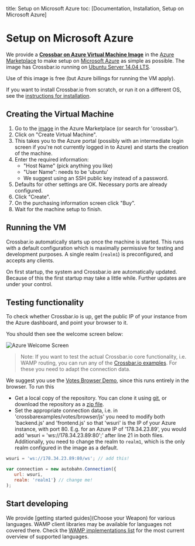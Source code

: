 title: Setup on Microsoft Azure
toc: [Documentation, Installation, Setup on Microsoft Azure]

# Setup on Microsoft Azure

We provide a [**Crossbar on Azure Virtual Machine Image**](http://azure.microsoft.com/en-us/marketplace/partners/tavendo/crossbar-on-azure-ubuntu1404-free/) in the  [Azure Marketplace](http://azure.microsoft.com/en-us/marketplace/) to make setup on [Microsoft Azure](http://azure.microsoft.com/) as simple as possible. The image has Crossbar.io running on [Ubuntu Server 14.04 LTS](https://insights.ubuntu.com/2014/04/17/whats-new-in-ubuntu-server-14-04-lts/).

Use of this image is free (but Azure billings for running the VM apply).

If you want to install Crossbar.io from scratch, or run it on a different OS, see the [instructions for installation](Home#Installation).


## Creating the Virtual Machine

1. Go to the [image](http://azure.microsoft.com/en-us/marketplace/partners/tavendo/crossbar-on-azure-ubuntu1404-free/) in the Azure Marketplace (or search for 'crossbar').
2. Click on "Create Virtual Machine".
3. This takes you to the Azure portal (possibly with an intermediate login screen if you're not currently logged in to Azure) and starts the creation of the machine.
4. Enter the required information:
   + "Host Name" (pick anything you like)
   + "User Name": needs to be 'ubuntu'
   + We suggest using an SSH public key instead of a password.
5. Defaults for other settings are OK. Necessary ports are already configured.
6. Click "Create".
7. On the purchasing information screen click "Buy".
8. Wait for the machine setup to finish.


## Running the VM

Crossbar.io automatically starts up once the machine is started. This runs with a default configuration which is maximally permissive for testing and development purposes. A single realm (`realm1`) is preconfigured, and accepts any clients.

On first startup, the system and Crossbar.io are automatically updated. Because of this the first startup may take a little while. Further updates are under your control.


## Testing functionality

To check whether Crossbar.io is up, get the public IP of your instance from the Azure dashboard, and point your browser to it.

You should then see the welcome screen below:

![Azure Welcome Screen](/static/img/docs/shots/azure_welcome.png)


> Note: If you want to test the actual Crossbar.io core functionality, i.e. WAMP routing, you can run any of the [Crossbar.io examples](https://github.com/crossbario/crossbarexamples). For these you need to adapt the connection data.

We suggest you use the [Votes Browser Demo](https://github.com/crossbario/crossbarexamples/tree/master/demos/votes/browser), since this runs entirely in the browser. To run this

* Get a local copy of the repository. You can clone it using [git](http://www.git-scm.com/), or download the repository as a [zip file](https://github.com/crossbario/crossbarexamples/archive/master.zip).
* Set the appropriate connection data, i.e. in 'crossbarexamples/votes/browser/js' you need to modify both 'backend.js' and 'frontend.js' so that 'wsuri' is the IP of your Azure instance, with port 80.
E.g. for an Azure IP of '178.34.23.89', you would add 'wsuri = 'ws://178.34.23.89:80';' after line 21 in both files.
Additionally, you need to change the realm to `realm1`, which is the only realm configured in the image as a default.

```javascript
wsuri = 'ws://178.34.23.89:80/ws'; // add this!

var connection = new autobahn.Connection({
   url: wsuri,
   realm: 'realm1'} // change me!
);
```

## Start developing

We provide [getting started guides](Choose your Weapon) for various languages. WAMP client libraries may be available for languages not covered there. Check the [WAMP implementations list](http://wamp.ws/implementations) for the most current overview of supported languages.
